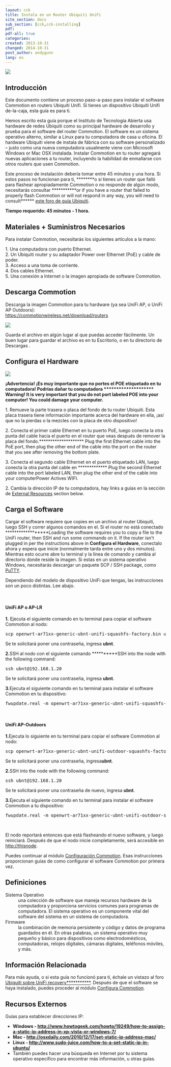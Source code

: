 ```yaml
---
layout: cck
title: Instala en un Router Ubiquiti UniFi
site_section: docs
sub_section: [cck,cck-installing]
pdf:
pdf-all: true
categories:
created: 2013-10-31
changed: 2014-10-31
post_author: andygunn
lang: es
---
```


<p><img src="/files/CCK-Install_on_UniFi_Router_intro_graphic.png" class="img-responsive" /></p>

<section id="section-introduction">
<h2>Introducción</h2>

<p>Este documento contiene un proceso paso-a-paso para instalar el software Commotion en routers Ubiquiti Unifi. Si tienes un dispositivo Ubiquiti Unifi de-la-caja, esta guía es para ti.</p>

<p>Hemos escrito esta guía porque el Instituto de Tecnología Abierta usa hardware de redes Ubiquiti como su principal hardware de desarrollo y prueba para el software del router Commotion. El software es un sistema operativo alterno, similar a Linux para tu computadora de casa u oficina. El hardware Ubiquiti viene de instala de fábrica con su software personalizado – justo como una nueva computadora usualmente viene con Microsoft Windows or Mac OSX instalada. Instalar Commotion en tu router agregará nuevas aplicaciones a tu router, incluyendo la habilidad de enmallarse con otros routers que usen Commotion.</p>

<p>Este proceso de instalación debería tomar entre 45 minutos y una hora. Si estos pasos no funcionan para ti, ********o si tienes un router que falló para flashear apropiadamente Commotion o no responde de algún modo, necesitarás consultar ***********or if you have a router that failed to properly flash Commotion or will not respond in any way, you will need to consult****** <a href="http://community.ubnt.com/t5/UniFi-Wireless/HOWTO-Unbrick-your-UniFi-AP/td-p/338684">este foro de guía Ubiquiti</a>.</p>

<p><strong>Tiempo requerido: 45 minutos - 1 hora.</strong></p>
</section>

<section id="section-materials-and-supplies-needed">
<h2>Materiales + Suministros Necesarios</h2>

<p>Para instalar Commotion, necesitarás los siguientes artículos a la mano:</p>

<p>1. Una computadora con puerto Ethernet.<br />
2. Un Ubiquiti router y su adaptador Power over Ethernet (PoE) y cable de poder.<br />
3. Acceso a una toma de corriente.<br />
4. Dos cables Ethernet.<br />
5. Una conexión a Internet o la imagen apropiada de software Commotion.</p>
</section>

<section id="section-download-commotion">
<h2>Descarga Commotion</h2>

<p>Descarga la imagen Commotion para tu hardware (ya sea UniFi AP, o UniFi AP Outdoors):<br />
<a href="/download/routers">https://commotionwireless.net/download/routers</a></p>

<p><img src="/files/styles/large/public/downloadsR1.png" class="img-responsive"  /></p>

<p class="tip">Guarda el archivo en algún lugar al que puedas acceder fácilmente. Un buen lugar para guardar el archivo es en tu Escritorio, o en tu directorio de Descargas .</p>
</section>

<section id="prepare-the-hardware">
<h2>Configura el Hardware</h2>

<p><img src="/files/CCK-Install_on_UniFi_router_prepare_hardware.png" class="img-responsive"  /></p>

<p><strong>¡Advertencia! ¡Es muy importante que no portes el POE etiquetado en tu computadora! Podrías dañar tu computadora ******************** Warning! It is very important that you do not port labeled POE into your computer! You could damage your computer.</strong></p>

<p>1. Remueve la parte trasera o placa del fondo de tu router Ubiquiti. Esta placa trasera tiene información importante acerca del hardware en ella, ¡así que no la pierdas o la mezcles con la placa de otro dispositivo!</p>

<p>2. Conecta el primer cable Ethernet en tu puerto PoE, luego conecta la otra punta del cable hacia el puerto en&nbsp;el router que veas después de remover la placa del fondo.******************** Plug the first Ethernet cable into the PoE port, then plug the other end of the cable into the port on&nbsp;the router that you see after removing the bottom plate.</p>

<p>3. Conecta el segundo cable Ethernet en el puerto etiquetado LAN, luego conecta la otra punta del cable en ************* Plug the second Ethernet cable into the port labeled LAN, then plug the other end of the cable into your computerPower Actives WIFI.</p>
		<p>2. Cambia la dirección IP de tu computadora, hay links a guías en la sección de <a href="#section-external-resources">External Resources</a> section below.</p>
</section>

<section id="load-software">
<h2>Carga el Software</h2>

<p>Cargar el software requiere que copies en un archivo al router Ubiquiti, luego SSH y correr algunos comandos en el. Si el router no está conectado ******************Loading the software requires you to copy a file to the UniFi router, then SSH and run some commands on it. If the router isn't plugged in per the instructions above in <strong>Configura el Hardware</strong>, conectalo ahora y espera que inicie (normalmente tarda entre uno y dos minutos). Mientras esto ocurre abre tu terminal y la línea de comando y cambia al directorio donde reside la imagen. Si estas en un sistema operativo Windows, necesitarás descargar un paquete SCP / SSH package, como <a href="http://www.putty.org/">PuTTY</a>.

<p>Dependiendo del modelo de dispositivo UniFi que tengas, las instrucciones son un poco distintas. Lee abajo.</p>

<p>&nbsp;</p>

<h4>UniFi AP o AP-LR</h4>
<p><strong>1.</strong> Ejecuta el siguiente comando en tu terminal para copiar el software Commotion al nodo:</p>
<pre>scp openwrt-ar71xx-generic-ubnt-unifi-squashfs-factory.bin ubnt@192.168.1.20</pre>
<p>Se te solicitará poner una contraseña, ingresa <strong>ubnt</strong>.

<p><strong>2.</strong>SSH al nodo con el siguiente comando **********SSH into the node with the following command:</p>
<pre>ssh ubnt@192.168.1.20</pre>
<p>Se te solicitará poner una contraseña, ingresa <strong>ubnt</strong>.

<p><strong>3.</strong>Ejecuta el siguiente comando en tu terminal para instalar el software Commotion en tu dispositivo:</p>
<pre>fwupdate.real -m openwrt-ar71xx-generic-ubnt-unifi-squashfs-factory.bin -d</pre>

<p>&nbsp;</p>

<h4>UniFi AP-Outdoors</h4>
<p><strong>1.</strong>Ejecuta lo siguiente en tu terminal para copiar el software Commotion al nodo:</p>
<pre>scp openwrt-ar71xx-generic-ubnt-unifi-outdoor-squashfs-factory.bin ubnt@192.168.1.20</pre>
<p>Se te solicitará poner una contraseña, ingresa<strong>ubnt</strong>.

<p><strong>2.</strong>SSH into the node with the following command:</p>
<pre>ssh ubnt@192.168.1.20</pre>
<p> Se te solicitará poner una contraseña de nuevo, ingresa <strong>ubnt</strong>.

<p><strong>3.</strong>Ejecuta el siguiente comando en tu terminal para instalar el software Commotion a tu dispositivo:</p>
<pre>fwupdate.real -m openwrt-ar71xx-generic-ubnt-unifi-outdoor-squashfs-factory.bin -d</pre>

<p>&nbsp;</p>

<p>El nodo reportará entonces que está flasheando el nuevo software, y luego reiniciará. Después de que el nodo inicie completamente, será accesible en  <a href="http://thisnode">http://thisnode</a>.</p>

<p>Puedes continuar al módulo <a href="/docs/cck/installing-configuring/configure-commotion">Configuración Commotion</a>. Esas instrucciones proporcionan guías de como configurar el software Commotion por primera vez.</p>
</section>

<section id="section-definitions">
<h2>Definiciones</h2>

<dl>
	<dt>Sistema Operativo</dt>
	<dd>una colección de software que maneja recursos hardware de la computadora y proporciona servicios comunes para programas de computadora. El sistema operativo es un componente vital del software del sistema en un sistema de computadora.</dd>
	<dt>Firmware</dt>
	<dd> la combinación de memoria persistente y código y datos de programa guardados en él. En otras palabras, un sistema operativo muy pequeño y básico para dispositivos como electrodomésticos, computadoras, relojes digitales, cámaras digitales, teléfonos móviles, y más.</dd>
</dl>
</section>

<section class="related-information" id="section-related-information">
<h2>Información Relacionada</h2>

<p>Para más ayuda, o si esta guía no funcionó para ti, échale un vistazo al foro <a href="http://community.ubnt.com/t5/UniFi-Wireless/HOWTO-Unbrick-your-UniFi-AP/td-p/338684">Ubiquiti sobre UniFi recovery***********</a>.
Después de que el software se haya instalado, puedes proceder al módulo <a href="/docs/cck/installing-configuring/configure-commotion">Configura Commotion</a>.</p>
</section>

<section class="external-resources" id="section-external-resources">
<h2>Recursos Externos</h2>

<p>Guías para establecer direcciones IP:</p>

<ul>
	<li><strong>Windows - <a href="http://www.howtogeek.com/howto/19249/how-to-assign-a-static-ip-address-in-xp-vista-or-windows-7/" target="_blank">http://www.howtogeek.com/howto/19249/how-to-assign-a-static-ip-address-in-xp-vista-or-windows-7/</a></strong></li>
	<li><strong>Mac - <a href="http://osxdaily.com/2010/12/17/set-static-ip-address-mac/" target="_blank">http://osxdaily.com/2010/12/17/set-static-ip-address-mac/</a></strong></li>
	<li><strong>Linux - <a href="http://www.sudo-juice.com/how-to-a-set-static-ip-in-ubuntu/" target="_blank">http://www.sudo-juice.com/how-to-a-set-static-ip-in-ubuntu/</a></strong></li>
	<li>También puedes hacer una búsqueda en Internet por tu sistema operativo específico para encontrar más información, u otras guías.</li>
</ul>
</section>
